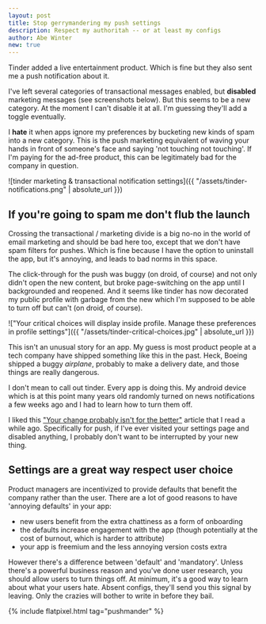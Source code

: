 ```yaml
---
layout: post
title: Stop gerrymandering my push settings
description: Respect my authoritah -- or at least my configs
author: Abe Winter
new: true
---
```


Tinder added a live entertainment product. Which is fine but they also sent me a push notification about it. 

I've left several categories of transactional messages enabled, but **disabled** marketing messages (see screenshots below). But this seems to be a new category. At the moment I can't disable it at all. I'm guessing they'll add a toggle eventually.

I **hate** it when apps ignore my preferences by bucketing new kinds of spam into a new category. This is the push marketing equivalent of waving your hands in front of someone's face and saying 'not touching not touching'. If I'm paying for the ad-free product, this can be legitimately bad for the company in question.

![tinder marketing & transactional notification settings]({{ "/assets/tinder-notifications.png" | absolute_url }})

## If you're going to spam me don't flub the launch

Crossing the transactional / marketing divide is a big no-no in the world of email marketing and should be bad here too, except that we don't have spam filters for pushes. Which is fine because I have the option to uninstall the app, but it's annoying, and leads to bad norms in this space.

The click-through for the push was buggy (on droid, of course) and not only didn't open the new content, but broke page-switching on the app until I backgrounded and reopened. And it seems like tinder has now decorated my public profile with garbage from the new which I'm supposed to be able to turn off but can't (on droid, of course).

!["Your critical choices will display inside profile. Manage these preferences in profile settings"]({{ "/assets/tinder-critical-choices.jpg" | absolute_url }})

This isn't an unusual story for an app. My guess is most product people at a tech company have shipped something like this in the past. Heck, Boeing shipped a buggy *airplane*, probably to make a delivery date, and those things are really dangerous.

I don't mean to call out tinder. Every app is doing this. My android device which is at this point many years old randomly turned on news notifications a few weeks ago and I had to learn how to turn them off.

I liked this ["Your change probably isn't for the better"](https://gist.github.com/sleepyfox/a4d311ffcdc4fd908ec97d1c245e57dc) article that I read a while ago. Specifically for push, if I've ever visited your settings page and disabled anything, I probably don't want to be interrupted by your new thing.

## Settings are a great way respect user choice

Product managers are incentivized to provide defaults that benefit the company rather than the user. There are a lot of good reasons to have 'annoying defaults' in your app:

* new users benefit from the extra chattiness as a form of onboarding
* the defaults increase engagement with the app (though potentially at the cost of burnout, which is harder to attribute)
* your app is freemium and the less annoying version costs extra

However there's a difference between 'default' and 'mandatory'. Unless there's a powerful business reason and you've done user research, you should allow users to turn things off. At minimum, it's a good way to learn about what your users hate. Absent configs, they'll send you this signal by leaving. Only the crazies will bother to write in before they bail.

{% include flatpixel.html tag="pushmander" %}
